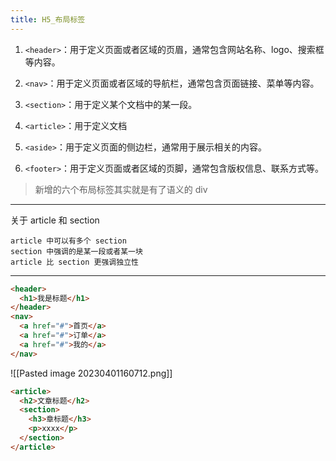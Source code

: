 ```yaml
---
title: H5_布局标签
---
```

1.  `<header>`：用于定义页面或者区域的页眉，通常包含网站名称、logo、搜索框等内容。
    
2.  `<nav>`：用于定义页面或者区域的导航栏，通常包含页面链接、菜单等内容。
    
3.  `<section>`：用于定义某个文档中的某一段。
    
4.  `<article>`：用于定义文档
    
5.  `<aside>`：用于定义页面的侧边栏，通常用于展示相关的内容。
    
6.  `<footer>`：用于定义页面或者区域的页脚，通常包含版权信息、联系方式等。

> 新增的六个布局标签其实就是有了语义的 div

---

关于 article 和 section 

```
article 中可以有多个 section 
section 中强调的是某一段或者某一块 
article 比 section 更强调独立性
```

---


```html
<header>  
  <h1>我是标题</h1>  
</header>  
<nav>  
  <a href="#">首页</a>  
  <a href="#">订单</a>  
  <a href="#">我的</a>  
</nav>
```

![[Pasted image 20230401160712.png]]

```html
<article>  
  <h2>文章标题</h2>  
  <section>  
    <h3>章标题</h3>  
    <p>xxxx</p>  
  </section>  
</article>
```
